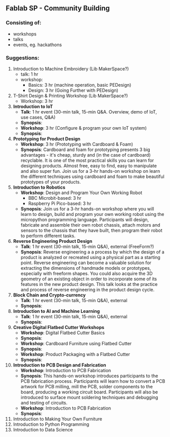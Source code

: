 ## Fablab SP - Community Building

### Consisting of:

- workshops
- talks
- events, eg. hackathons

### Suggestions:
1. Introduction to Machine Embroidery (Lib MakerSpace?)
   - talk: 1 hr
   - workshop:
     - Basics: 3 hr (machine operation, basic PEDesign)
     - Design: 3 hr (Going Further with PEDesign)
2. T-Shirt Design & Printing Workshop (Lib MakerSpace?)
   - Workshop: 3 hr
3. **Introduction to IoT**
   - **Talk**: 1 hr event (30-min talk, 15-min Q&A. Overview, demo of IoT, use cases, Q&A)
   - **Synopsis**:
   - **Workshop**: 3 hr (Configure & program your own IoT system)
   - **Synopsis**:
4. **Prototyping for Product Design**
   - **Workshop**: 3 hr (Prototyping with Cardboard & Foam)
   - **Synopsis**: Cardboard and foam for prototyping presents 3 big advantages - it's cheap, sturdy and (in the case of cardboard) recyclable. It is one of the most practical skills you can learn for designing products. Almost free, easy to find, easy to manipulate and also super fun. Join us for a 3-hr hands-on workshop on learn the different techniques using cardboard and foam to make beautiful prototypes of your products.
5. **Introduction to Robotics**
   - **Workshop**: Design and Program Your Own Working Robot
     - BBC Microbit-based: 3 hr 
     - Raspberry Pi Pico-based: 3 hr
   - **Synopsis**: Join us for a 3-hr hands-on workshop where you will learn to design, build and program your own working robot using the micropython programming language. Participants will design, fabricate and assemble their own robot chassis, attach motors and sensors to the chassis that they have built, then program their robot to perform different tasks.
6. **Reverse Engineering Product Design**
   - **Talk**: 1 hr event (30-min talk, 15-min Q&A), external (FreeForm?) 
   - **Synopsis**: Reverse engineering a a process by which the design of a product is analyzed or recreated using  a physical part as a starting point. Reverse  engineering can become a valuable solution for extracting the dimensions of handmade models or prototypes, especially with freeform shapes. You could also acquire the 3D geometry of an existing object in order to incorporate some of its features in the new product design. This talk looks at the practice and process of reverse engineering in the product design cycle.
7. **Block Chain and Crypto-currency**
   - **Talk**: 1 hr event (30-min talk, 15-min Q&A), external
   - **Synopsis**:
8. **Introduction to AI and Machine Learning**
   - **Talk**: 1 hr event (30-min talk, 15-min Q&A), external
   - **Synopsis**: 
9. **Creative Digital Flatbed Cutter Workshops**
   - **Workshop**: Digital Flatbed Cutter Basics
   - **Synopsis**:
   - **Workshop**: Cardboard Furniture using Flatbed Cutter
   - **Synopsis**:
   - **Workshop**: Product Packaging with a Flatbed Cutter
   - **Synopsis**:
10. **Introduction to PCB Design and Fabrication**
    - **Workshop**: Introduction to PCB Fabrication
    - **Synopsis**: This hands-on workshop introduces participants to the PCB fabrication process. Participants will learn how to convert a PCB artwork for PCB milling, mill the PCB, solder components to the board, producing a working circuit board. Participants will also be introduced to surface mount soldering techniques and debugging and testing of circuits.
    - **Workshop**: Introduction to PCB Fabrication
    - **Synopsis**: 
11. Introduction to Making Your Own Furniture
12. Introduction to Python Programming
13. Introduction to Data Science